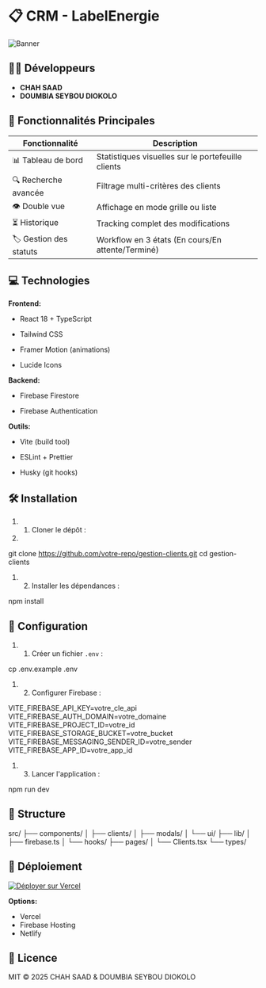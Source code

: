 # 📋 CRM - LabelEnergie

![Banner](https://labelenergie.fr/logo.jpg) <!-- Ajoutez une bannière réelle ici -->

## 👨‍💻 Développeurs
- **CHAH SAAD**
- **DOUMBIA SEYBOU DIOKOLO**

## 🚀 Fonctionnalités Principales
| Fonctionnalité | Description |
|---------------|-------------|
| 📊 Tableau de bord | Statistiques visuelles sur le portefeuille clients |
| 🔍 Recherche avancée | Filtrage multi-critères des clients |
| 👁️ Double vue | Affichage en mode grille ou liste |
| ⏳ Historique | Tracking complet des modifications |
| 🏷️ Gestion des statuts | Workflow en 3 états (En cours/En attente/Terminé) |


💻 Technologies
---------------

**Frontend:**

*   React 18 + TypeScript
    
*   Tailwind CSS
    
*   Framer Motion (animations)
    
*   Lucide Icons
    

**Backend:**

*   Firebase Firestore
    
*   Firebase Authentication
    

**Outils:**

*   Vite (build tool)
    
*   ESLint + Prettier
    
*   Husky (git hooks)

## 🛠️ Installation

1. 1.  Cloner le dépôt :
1.     
git clone https://github.com/votre-repo/gestion-clients.git
cd gestion-clients

1. 2.  Installer les dépendances :
 
npm install

## 🔧 Configuration

1. 1.  Créer un fichier `.env` :

cp .env.example .env

1. 2.  Configurer Firebase :

VITE\_FIREBASE\_API\_KEY=votre\_cle\_api
VITE\_FIREBASE\_AUTH\_DOMAIN=votre\_domaine
VITE\_FIREBASE\_PROJECT\_ID=votre\_id
VITE\_FIREBASE\_STORAGE\_BUCKET=votre\_bucket
VITE\_FIREBASE\_MESSAGING\_SENDER\_ID=votre\_sender
VITE\_FIREBASE\_APP\_ID=votre\_app\_id

1. 3.  Lancer l'application :

npm run dev

## 📂 Structure

src/
├── components/
│   ├── clients/
│   ├── modals/
│   └── ui/
├── lib/
│   ├── firebase.ts
│   └── hooks/
├── pages/
│   └── Clients.tsx
└── types/

## 🚀 Déploiement

[![Déployer sur Vercel](https://vercel.com/button)](https://vercel.com/new)

**Options:**

*   Vercel
*   Firebase Hosting
*   Netlify


## 📜 Licence

MIT © 2025 CHAH SAAD & DOUMBIA SEYBOU DIOKOLO
